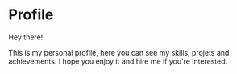 # Profile

Hey there! 

This is my personal profile, here you can see my skills, projets and achievements. I hope you enjoy it and hire me if you're interested.
